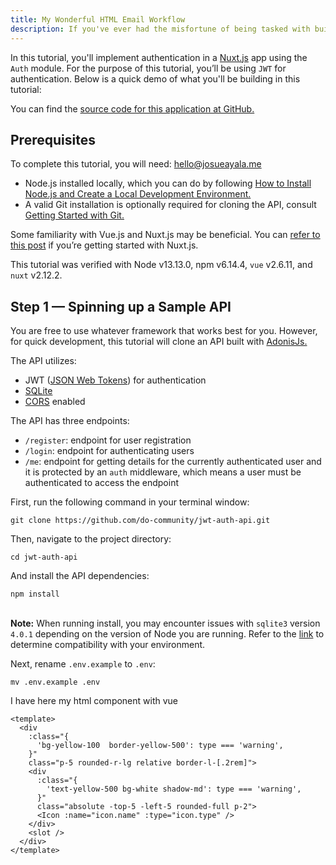 ```yaml
---
title: My Wonderful HTML Email Workflow
description: If you've ever had the misfortune of being tasked with building a template for HTML emails, you know it's tricky business! In this blog post, I share the approach I took to build responsive, client-friendly emails without a single <table> tag.
---
```


In this tutorial, you'll implement authentication in a [Nuxt.js](https://nuxtjs.org) app using the `Auth` module. For the purpose of this tutorial, you’ll be using `JWT` for authentication. Below is a quick demo of what you'll be building in this tutorial:

You can find the [source code for this application at GitHub.](https://github.com/do-community/nuxt-auth-app)

## Prerequisites

To complete this tutorial, you will need: hello@josueayala.me

- Node.js installed locally, which you can do by following [How to Install Node.js and Create a Local Development Environment.](https://www.digitalocean.com/community/tutorial_series/how-to-install-node-js-and-create-a-local-development-environment)
- A valid Git installation is optionally required for cloning the API, consult [Getting Started with Git.](https://www.digitalocean.com/community/tutorials/how-to-contribute-to-open-source-getting-started-with-git)

Some familiarity with Vue.js and Nuxt.js may be beneficial. You can [refer to this post](https://www.digitalocean.com/community/tutorials/vuejs-server-side-rendering-with-nuxtjs) if you’re getting started with Nuxt.js.

This tutorial was verified with Node v13.13.0, npm v6.14.4, `vue` v2.6.11, and `nuxt` v2.12.2.

## Step 1 — Spinning up a Sample API

You are free to use whatever framework that works best for you. However, for quick development, this tutorial will clone an API built with [AdonisJs.](https://adonisjs.com)

The API utilizes:

- JWT ([JSON Web Tokens](https://en.wikipedia.org/wiki/JSON_Web_Token)) for authentication
- [SQLite](https://en.wikipedia.org/wiki/SQLite)
- [CORS](https://en.wikipedia.org/wiki/Cross-origin_resource_sharing) enabled

The API has three endpoints:

- `/register`: endpoint for user registration
- `/login`: endpoint for authenticating users
- `/me`: endpoint for getting details for the currently authenticated user and it is protected by an `auth` middleware, which means a user must be authenticated to access the endpoint

First, run the following command in your terminal window:

```pug
git clone https://github.com/do-community/jwt-auth-api.git
```

Then, navigate to the project directory:

```pug
cd jwt-auth-api
```

And install the API dependencies:

```pug
npm install
```

</br>

<Alert type="warning" icon="{ type: 'outlined': name: 'warning' }">
  <strong>Note:</strong> When running install, you may encounter issues with <code>sqlite3</code> version <code>4.0.1</code> depending on the version of Node you are running. Refer to the <a href="https://github.com/TryGhost/node-sqlite3/blob/master/CHANGELOG.md" target="_blank">link</a> to determine compatibility with your environment.
</Alert>

Next, rename `.env.example` to `.env`:

```pug
mv .env.example .env
```

I have here my html component with vue

```vue
<template>
  <div
    :class="{
      'bg-yellow-100  border-yellow-500': type === 'warning',
    }"
    class="p-5 rounded-r-lg relative border-l-[.2rem]">
    <div
      :class="{
        'text-yellow-500 bg-white shadow-md': type === 'warning',
      }"
      class="absolute -top-5 -left-5 rounded-full p-2">
      <Icon :name="icon.name" :type="icon.type" />
    </div>
    <slot />
  </div>
</template>
```
